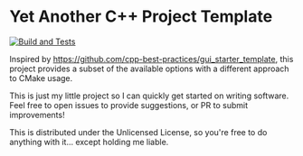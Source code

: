 # Yet Another C++ Project Template

[![Build and Tests](https://github.com/FtZPetruska/Yet-Another-cpp-Project-Template/actions/workflows/main.yml/badge.svg)](https://github.com/FtZPetruska/Yet-Another-cpp-Project-Template/actions/workflows/main.yml)

Inspired by https://github.com/cpp-best-practices/gui_starter_template, this project provides a subset of the available options with a different approach to CMake usage.

This is just my little project so I can quickly get started on writing software. Feel free to open issues to provide suggestions, or PR to submit improvements!

This is distributed under the Unlicensed License, so you're free to do anything with it... except holding me liable.
